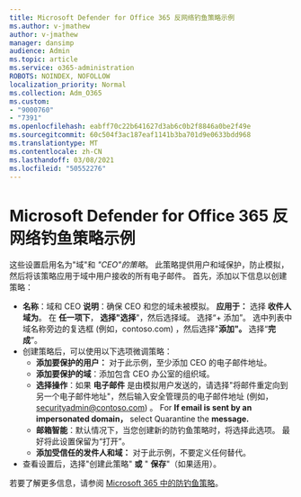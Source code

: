 ```yaml
---
title: Microsoft Defender for Office 365 反网络钓鱼策略示例
ms.author: v-jmathew
author: v-jmathew
manager: dansimp
audience: Admin
ms.topic: article
ms.service: o365-administration
ROBOTS: NOINDEX, NOFOLLOW
localization_priority: Normal
ms.collection: Adm_O365
ms.custom:
- "9000760"
- "7391"
ms.openlocfilehash: eabff70c22b641627d3ab6c0b2f8846a0be2f49e
ms.sourcegitcommit: 60c504f3ac187eaf1141b3ba701d9e0633bdd968
ms.translationtype: MT
ms.contentlocale: zh-CN
ms.lasthandoff: 03/08/2021
ms.locfileid: "50552276"
---
```

# <a name="example-microsoft-defender-for-office-365-anti-phishing-policy"></a>Microsoft Defender for Office 365 反网络钓鱼策略示例

这些设置启用名为"域"和 *"CEO"的策略*。 此策略提供用户和域保护，防止模拟，然后将该策略应用于域中用户接收的所有电子邮件。 首先，添加以下信息以创建策略：

- **名称**：域和 CEO **说明**：确保 CEO 和您的域未被模拟。
  **应用于：** 选择 **收件人域为**。 在 **任一项下**， **选择"选择**"，然后选择域。 选择“+ 添加”。 选中列表中域名称旁边的复选框 (例如，contoso.com) ，然后选择"**添加"。**  选择“**完成**”。
- 创建策略后，可以使用以下选项微调策略：
  - **添加要保护的用户：** 对于此示例，至少添加 CEO 的电子邮件地址。
  - **添加要保护的域**：添加包含 CEO 办公室的组织域。
  - **选择操作**：如果 **电子邮件** 是由模拟用户发送的，请选择"将邮件重定向到另一个电子邮件地址"，然后输入安全管理员的电子邮件地址 (例如，securityadmin@contoso.com) 。  For **If email is sent by an impersonated domain，** select Quarantine the **message.**
  - **邮箱智能**：默认情况下，当您创建新的防钓鱼策略时，将选择此选项。 最好将此设置保留为“打开”。
  - **添加受信任的发件人和域：** 对于此示例，不要定义任何替代。
- 查看设置后，选择"创建此策略" **或** " **保存**"（如果适用）。

若要了解更多信息，请参阅 [Microsoft 365 中的防钓鱼策略](https://go.microsoft.com/fwlink/?linkid=2092235)。
